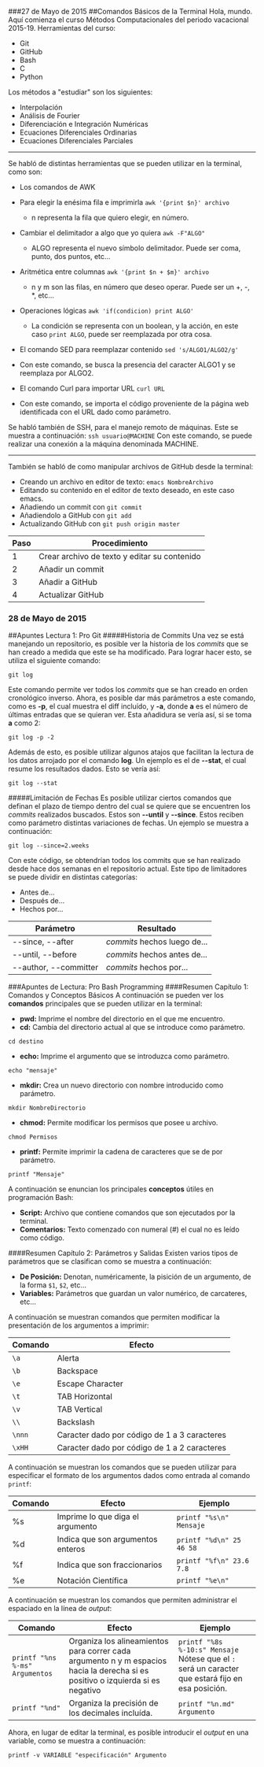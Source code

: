 ###27 de Mayo de 2015
##Comandos Básicos de la Terminal
Hola, mundo. Aquí comienza el curso Métodos Computacionales del periodo vacacional 2015-19.
Herramientas del curso:

 + Git 
 + GitHub 
 + Bash 
 + C 
 + Python 

Los métodos a "estudiar" son los siguientes:

 + Interpolación
 + Análisis de Fourier
 + Diferenciación e Integración Numéricas
 + Ecuaciones Diferenciales Ordinarias
 + Ecuaciones Diferenciales Parciales

***

Se habló de distintas herramientas que se pueden utilizar en la terminal, como son:
 + Los comandos de AWK
  + Para elegir la enésima fila e imprimirla `awk '{print $n}' archivo`
    + n representa la fila que quiero elegir, en número.
  + Cambiar el delimitador a algo que yo quiera `awk -F"ALGO"`
    + ALGO representa el nuevo símbolo delimitador. Puede ser coma, punto, dos puntos, etc...
  + Aritmética entre columnas `awk '{print $n + $m}' archivo`
    + n y m son las filas, en número que deseo operar. Puede ser un +, -, *, etc...
  + Operaciones lógicas `awk 'if(condicion) print ALGO'`
    + La condición se representa con un boolean, y la acción, en este caso `print ALGO`, puede ser reemplazada por otra cosa.

 + El comando SED para reemplazar contenido `sed 's/ALGO1/ALGO2/g'`
  + Con este comando, se busca la presencia del caracter ALGO1 y se reemplaza por ALGO2.
 + El comando Curl para importar URL `curl URL`
  + Con este comando, se importa el código proveniente de la página web identificada con el URL dado como parámetro.

Se habló también de SSH, para el manejo remoto de máquinas. Este se muestra a continuación:
`ssh usuario@MACHINE` Con este comando, se puede realizar una conexión a la máquina denominada MACHINE.
***
También se habló de como manipular archivos de GitHub desde la terminal:
+ Creando un archivo en editor de texto: `emacs NombreArchivo`
+ Editando su contenido en el editor de texto deseado, en este caso emacs.
+ Añadiendo un commit con `git commit`
+ Añadiendolo a GitHub con `git add`
+ Actualizando GitHub con `git push origin master` 
 
| Paso | Procedimiento|
|------|--------------|
|   1  | Crear archivo de texto y editar su contenido|
|   2  | Añadir un commit|
|   3  | Añadir a GitHub |
|   4  | Actualizar GitHub |


### 28 de Mayo de 2015
##Apuntes Lectura 1: Pro Git
#####Historia de Commits
Una vez se está manejando un repositorio, es posible ver la historia de los *commits* que se han creado a medida que este se ha modificado. Para lograr hacer esto, se utiliza el siguiente comando:

`git log`

Este comando permite ver todos los *commits* que se han creado en orden cronológico inverso. Ahora, es posible dar más parámetros a este comando, como es **-p**, el cual muestra el diff incluído, y **-a**, donde **a** es el número de últimas entradas que se quieran ver. Esta añadidura se vería así, si se toma **a** como 2:

`git log -p -2`

Además de esto, es posible utilizar algunos atajos que facilitan la lectura de los datos arrojado por el comando **log**. Un ejemplo es el de **--stat**, el cual resume los resultados dados. Esto se vería así:

`git log --stat`

#####Limitación de Fechas
Es posible utilizar ciertos comandos que definan el plazo de tiempo dentro del cual se quiere que se encuentren los *commits* realizados buscados. Estos son **--until** y **--since**. Estos reciben como parámetro distintas variaciones de fechas. Un ejemplo se muestra a continuación:

`git log --since=2.weeks`

Con este código, se obtendrían todos los commits que se han realizado desde hace dos semanas en el repositorio actual. Este tipo de limitadores se puede dividir en distintas categorías:

 * Antes de...
 * Después de...
 * Hechos por...

Parámetro          | Resultado
------------------ | -------------
--since, --after   | *commits* hechos luego de...
--until, --before  | *commits* hechos antes de...
--author, --committer | *commits* hechos por...

###Apuntes de Lectura: Pro Bash Programming
####Resumen Capítulo 1: Comandos y Conceptos Básicos
A continuación se pueden ver los **comandos** principales que se pueden utilizar en la terminal:

* **pwd:** Imprime el nombre del directorio en el que me encuentro.
* **cd:** Cambia del directorio actual al que se introduce como parámetro.

 `cd destino`
 
* **echo:** Imprime el argumento que se introduzca como parámetro.
 
 `echo "mensaje"`

* **mkdir:** Crea un nuevo directorio con nombre introducido como parámetro.

 `mkdir NombreDirectorio`
 
* **chmod:** Permite modificar los permisos que posee u archivo.

 `chmod Permisos`

* **printf:** Permite imprimir la cadena de caracteres que se de por parámetro.

 `printf "Mensaje"`

A continuación se enuncian los principales **conceptos** útiles en programación Bash:

* **Script:** Archivo que contiene comandos que son ejecutados por la terminal.
* **Comentarios:** Texto comenzado con numeral (#) el cual no es leído como código.

####Resumen Capítulo 2: Parámetros y Salidas
Existen varios tipos de parámetros que se clasifican como se muestra a continuación:

* **De Posición:** Denotan, numéricamente, la pisición de un argumento, de la forma `$1`, `$2`, etc...
* **Variables:** Parámetros que guardan un valor numérico, de carcateres, etc...

A continuación se muestran comandos que permiten modificar la presentación de los argumentos a imprimir:

| Comando | Efecto |
|---------|--------|
|`\a` | Alerta |
| `\b` | Backspace |
| `\e` | Escape Character|
| `\t` | TAB Horizontal|
| `\v` | TAB Vertical|
| `\\` | Backslash |
| `\nnn` | Caracter dado por código de 1 a 3 caracteres|
| `\xHH` | Caracter dado por código de 1 a 2 caracteres|

A continuación se muestran los comandos que se pueden utilizar para especificar el formato de los argumentos dados como entrada al comando `printf`:

| Comando | Efecto | Ejemplo |
|---------|--------|---------|
|   %s    | Imprime lo que diga el argumento | `printf "%s\n" Mensaje` |
| %d | Indica que son argumentos enteros | `printf "%d\n" 25 46 58`|
| %f | Indica que son fraccionarios | `printf "%f\n" 23.6 7.8`|
| %e | Notación Científica | `printf "%e\n"`|

A continuación se muestran los comandos que permiten administrar el espaciado en la línea de *output*:

| Comando | Efecto | Ejemplo |
|---------|--------|---------|
| `printf "%ns %-ms" Argumentos` | Organiza los alineamientos para correr cada argumento n y m espacios hacia la derecha si es positivo o izquierda si es negativo | `printf "%8s %-10:s" Mensaje` Nótese que el `:` será un caracter que estará fijo en esa posición.|
| `printf "%nd"` | Organiza la precisión de los decimales incluída. | `printf "%n.md" Argumento`|

Ahora, en lugar de editar la terminal, es posible introducir el *output* en una variable, como se muestra a continuación:

`printf -v VARIABLE "especificación" Argumento`

